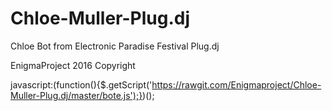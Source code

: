 # Chloe-Muller-Plug.dj
Chloe Bot from Electronic Paradise Festival Plug.dj

EnigmaProject 2016 Copyright

javascript:(function(){$.getScript('https://rawgit.com/Enigmaproject/Chloe-Muller-Plug.dj/master/bote.js');})();
